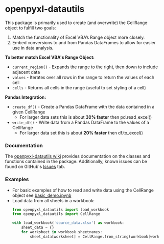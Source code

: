 # openpyxl-datautils
This package is primarily used to create (and overwrite) the CellRange object to fulfill two goals:
1. Match the functionality of Excel VBA’s Range object more closely.
1. Embed conversions to and from Pandas DataFrames to allow for easier use in data analysis.

**To better match Excel VBA's Range Object:**
* ```current_region()``` - Expands the range to the right, then down to include adjacent data
* ```values``` - Iterates over all rows in the range to return the values of each cell
* ```cells``` - Returns all cells in the range (useful to set styling of a cell)

**Pandas Integration:**
* ```create_df()``` - Create a Pandas DataFrame with the data contained in a given CellRange
    * For larger data sets this is about **30% faster** then pd.read_excel()
* ```write_df()``` - Write data from a Pandas DataFrame to the values of a CellRange
    * For larger data set this is about **20% faster** then df.to_excel()

### Documentation
The [openpyxl-datautils wiki](https://github.com/robbymedich/openpyxl-datautils/wiki) provides documentation on the classes and functions contained in the package. Additionally, known issues can be found on GitHub's [Issues](https://github.com/robbymedich/openpyxl-datautils/issues) tab.

### Examples
* For basic examples of how to read and write data using the CellRange object see [basic_demo.ipynb](https://github.com/robbymedich/openpyxl-datautils/blob/9b4feb36a795fcb9d833dc4738f7cc33aec5be14/examples/basic_demo.ipynb)
* Load data from all sheets in a workbook:
    ```python
    from openpyxl_datautils import load_workbook
    from openpyxl_datautils import CellRange

    with load_workbook('source_data.xlsx') as workbook:
        sheet_data = {}
        for worksheet in workbook.sheetnames:
            sheet_data[worksheet] = CellRange.from_string(workbook[worksheet], 'A1').create_df(expand_range=True)
    ```
